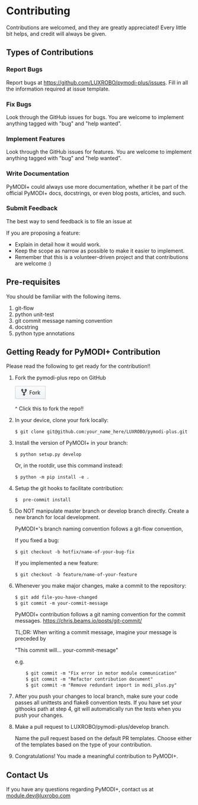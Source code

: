 Contributing
==
Contributions are welcomed, and they are greatly appreciated! Every
little bit helps, and credit will always be given.

Types of Contributions
--

### Report Bugs
Report bugs at <https://github.com/LUXROBO/pymodi-plus/issues>. Fill in all the information required at issue template.

### Fix Bugs
Look through the GitHub issues for bugs. You are welcome to implement anything tagged with \"bug\"
and \"help wanted\".

### Implement Features
Look through the GitHub issues for features. You are welcome to implement anything tagged with \"bug\"
and \"help wanted\".

### Write Documentation
PyMODI+ could always use more documentation, whether it be part of the
official PyMODI+ docs, docstrings, or even blog posts,
articles, and such.

### Submit Feedback
The best way to send feedback is to file an issue at

If you are proposing a feature:

-   Explain in detail how it would work.
-   Keep the scope as narrow as possible to make it easier to
    implement.
-   Remember that this is a volunteer-driven project and that
    contributions are welcome :)

Pre-requisites
--
You should be familiar with the following items.

1. git-flow
2. python unit-test
3. git commit message naming convention
4. docstring
5. python type annotations

Getting Ready for PyMODI+ Contribution
--
Please read the following to get ready for the contribution!!

1. Fork the pymodi-plus repo on GitHub

    [![Fork PyMOD+](https://github.com/LUXROBO/pymodi-plus/blob/master/docs/_static/img/fork_button.jpg?raw=true)](https://github.com/LUXROBO/pymodi-plus/fork)

     ^ Click this to fork the repo!!

2. In your device, clone your fork locally:
    ```
    $ git clone git@github.com:your_name_here/LUXROBO/pymodi-plus.git
    ```
3. Install the version of PyMODI+ in your branch:
    ```
    $ python setup.py develop
    ```
   Or, in the rootdir, use this command instead:
   ```
   $ python -m pip install -e .
   ```
4. Setup the git hooks to facilitate contribution:
    ```
    $  pre-commit install
    ```
5. Do NOT manipulate master branch or develop branch directly. Create a new branch for local development.

    PyMODI+'s branch naming convention follows a git-flow convention,

    If you fixed a bug:
    ```
    $ git checkout -b hotfix/name-of-your-bug-fix
    ```
    If you implemented a new feature:
    ```
    $ git checkout -b feature/name-of-your-feature
    ```
6. Whenever you make major changes, make a commit to the repository:
    ```
    $ git add file-you-have-changed
    $ git commit -m your-commit-message
    ```
    PyMODI+ contribution follows a git naming convention for the commit messages.
    https://chris.beams.io/posts/git-commit/

    TL;DR: When writing a commit message, imagine your message is preceded by

    "This commit will... your-commit-mesage"

    e.g.
    ```
        $ git commit -m "Fix error in motor module communication"
        $ git commit -m "Refactor contribution document"
        $ git commit -m "Remove redundant import in modi_plus.py"
    ```
7. After you push your changes to local branch, make sure your code passes
all unittests and flake8 convention tests. If you have set your githooks path at step 4,
git will automatically run the tests when you push your changes.

8. Make a pull request to LUXROBO/pymodi-plus/develop branch.

   Name the pull request based on the default PR templates. Choose either of the templates based on the type of your contribution.

9. Congratulations! You made a meaningful contribution to PyMODI+.

Contact Us
--
If you have any questions regarding PyMODI+, contact us at <mailto> module.dev@luxrobo.com </mailto>
